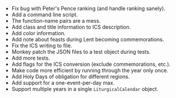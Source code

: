 * Fix bug with Peter's Pence ranking (and handle ranking sanely).
* Add a command line script.
* The function-name pairs are a mess.
* Add class and title information to ICS description.
* Add color information.
* Add note about feasts during Lent becoming commemorations.
* Fix the ICS writing to file.
* Monkey patch the JSON files to a test object during tests.
* Add more tests.
* Add flags for the ICS conversion (exclude commemorations, etc.).
* Make code more efficient by running through the year only once.
* Add Holy Days of obligation for different regions.
* Add support for a one-event-per-day max.
* Support multiple years in a single `LiturgicalCalendar` object.
